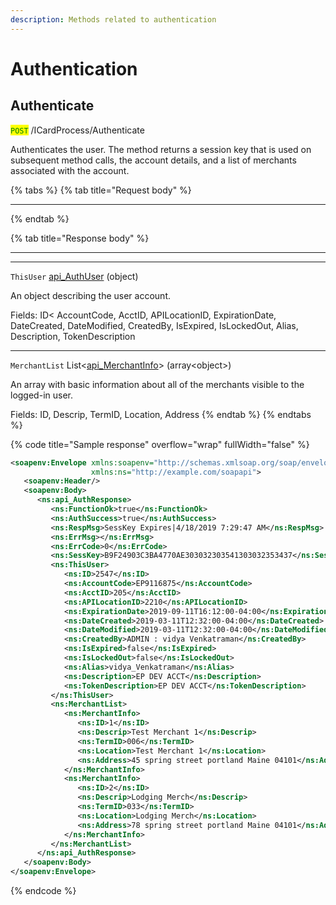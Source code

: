 ```yaml
---
description: Methods related to authentication
---
```


# Authentication

## Authenticate

<mark style="color:green;">`POST`</mark> /ICardProcess/Authenticate

Authenticates the user. The method returns a session key that is used on subsequent method calls, the account details, and a list of merchants associated with the account.&#x20;

{% tabs %}
{% tab title="Request body" %}
***
{% endtab %}

{% tab title="Response body" %}
***

***

`ThisUser` [api\_AuthUser](soap-object-dictionary.md#api_authuser) (object)

An object describing the user account.

Fields: ID< AccountCode, AcctID, APILocationID, ExpirationDate, DateCreated, DateModified, CreatedBy, IsExpired, IsLockedOut, Alias, Description, TokenDescription

***

`MerchantList` List<[api\_MerchantInfo](soap-object-dictionary.md#api_merchantinfo)> (array\<object>)

An array with basic information about all of the merchants visible to the logged-in user.

Fields: ID, Descrip, TermID, Location, Address
{% endtab %}
{% endtabs %}

{% code title="Sample response" overflow="wrap" fullWidth="false" %}
```xml
<soapenv:Envelope xmlns:soapenv="http://schemas.xmlsoap.org/soap/envelope/"
                  xmlns:ns="http://example.com/soapapi">
   <soapenv:Header/>
   <soapenv:Body>
      <ns:api_AuthResponse>
         <ns:FunctionOk>true</ns:FunctionOk>
         <ns:AuthSuccess>true</ns:AuthSuccess>
         <ns:RespMsg>SessKey Expires|4/18/2019 7:29:47 AM</ns:RespMsg>
         <ns:ErrMsg></ns:ErrMsg>
         <ns:ErrCode>0</ns:ErrCode>
         <ns:SessKey>B9F24903C3BA4770AE303032303541303032353437</ns:SessKey>
         <ns:ThisUser>
            <ns:ID>2547</ns:ID>
            <ns:AccountCode>EP9116875</ns:AccountCode>
            <ns:AcctID>205</ns:AcctID>
            <ns:APILocationID>2210</ns:APILocationID>
            <ns:ExpirationDate>2019-09-11T16:12:00-04:00</ns:ExpirationDate>
            <ns:DateCreated>2019-03-11T12:32:00-04:00</ns:DateCreated>
            <ns:DateModified>2019-03-11T12:32:00-04:00</ns:DateModified>
            <ns:CreatedBy>ADMIN : vidya Venkatraman</ns:CreatedBy>
            <ns:IsExpired>false</ns:IsExpired>
            <ns:IsLockedOut>false</ns:IsLockedOut>
            <ns:Alias>vidya_Venkatraman</ns:Alias>
            <ns:Description>EP DEV ACCT</ns:Description>
            <ns:TokenDescription>EP DEV ACCT</ns:TokenDescription>
         </ns:ThisUser>
         <ns:MerchantList>
            <ns:MerchantInfo>
               <ns:ID>1</ns:ID>
               <ns:Descrip>Test Merchant 1</ns:Descrip>
               <ns:TermID>006</ns:TermID>
               <ns:Location>Test Merchant 1</ns:Location>
               <ns:Address>45 spring street portland Maine 04101</ns:Address>
            </ns:MerchantInfo>
            <ns:MerchantInfo>
               <ns:ID>2</ns:ID>
               <ns:Descrip>Lodging Merch</ns:Descrip>
               <ns:TermID>033</ns:TermID>
               <ns:Location>Lodging Merch</ns:Location>
               <ns:Address>78 spring street portland Maine 04101</ns:Address>
            </ns:MerchantInfo>
         </ns:MerchantList>
      </ns:api_AuthResponse>
   </soapenv:Body>
</soapenv:Envelope>
```
{% endcode %}



